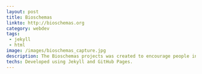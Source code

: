```yaml
---
layout: post
title: Bioschemas
linkto: http://bioschemas.org
category: webdev
tags: 
 - jekyll
 - html
image: /images/bioschemas_capture.jpg
description: The Bioschemas projects was created to encourage people in life science to use schema.org markup, for consistently structured and discoverable information.
techs: Developed using Jekyll and GitHub Pages. 
---
```

